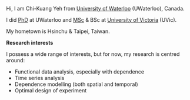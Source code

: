 Hi, I am Chi-Kuang Yeh from [University of Waterloo](https://uwaterloo.ca/) (UWaterloo), Canada.

I did [PhD](https://uwaterloo.ca/statistics-and-actuarial-science/) at UWaterloo and [MSc](https://www.uvic.ca/science/math-statistics/index.php) & BSc at [University of Victoria](https://www.uvic.ca) (UVic).

My hometown is Hsinchu & Taipei, Taiwan.

**Research interests**

I possess a wide range of interests, but for now, my research is centred around:

+ Functional data analysis, especially with dependence
+ Time series analysis
+ Dependence modelling (both spatial and temporal)
+ Optimal design of experiment
